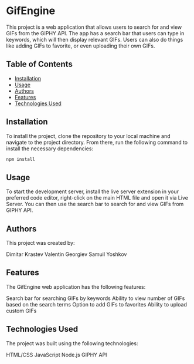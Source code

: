 # GifEngine

This project is a web application that allows users to search for and view GIFs from the GIPHY API. The app has a search bar that users can type in keywords, which will then display relevant GIFs. Users can also do things like adding GIFs to favorite, or even uploading their own GIFs.

## Table of Contents

- [Installation](#installation)
- [Usage](#usage)
- [Authors](#authors)
- [Features](#features)
- [Technologies Used](#technologies-used)

## Installation

To install the project, clone the repository to your local machine and navigate to the project directory. From there, run the following command to install the necessary dependencies:
```js
npm install
``` 

## Usage

To start the development server, install the live server extension in your preferred code editor, right-click on the main HTML file and open it via Live Server. You can then use the search bar to search for and view GIFs from GIPHY API.

## Authors

This project was created by:

Dimitar Krastev
Valentin Georgiev
Samuil Yoshkov

## Features

The GifEngine web application has the following features:

Search bar for searching GIFs by keywords
Ability to view number of GIFs based on the search terms
Option to add GIFs to favorites
Ability to upload custom GIFs

## Technologies Used

The project was built using the following technologies:

HTML/CSS
JavaScript
Node.js
GIPHY API